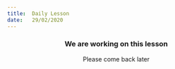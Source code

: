 ```yaml
---
title:  Daily Lesson
date:   29/02/2020
---
```


### <center>We are working on this lesson</center>
<center>Please come back later</center>